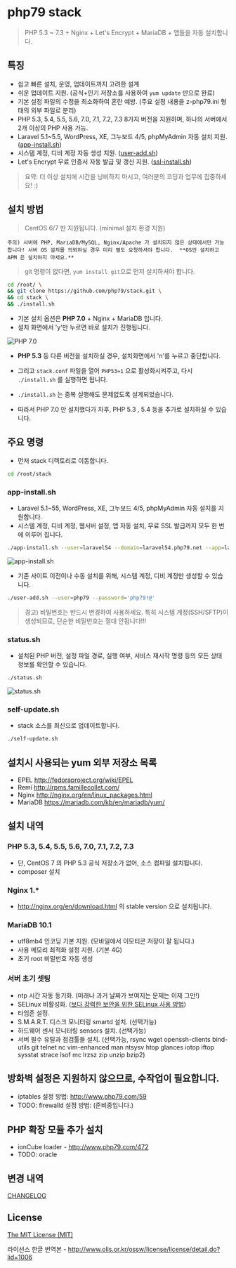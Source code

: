 # php79 stack

> PHP 5.3 ~ 7.3 + Nginx + Let's Encrypt + MariaDB + 앱들을 자동 설치합니다.


## 특징

- 쉽고 빠른 설치, 운영, 업데이트까지 고려한 설계
- 쉬운 업데이트 지원.  (공식+인기 저장소를 사용하여 `yum update` 만으로 완료)
- 기본 설정 파일의 수정을 최소화하여 혼란 예방.  (주요 설정 내용을 z-php79.ini 형태의 외부 파일로 분리)
- PHP 5.3, 5.4, 5.5, 5.6, 7.0, 7.1, 7.2, 7.3 8가지 버전을 지원하며, 하나의 서버에서 2개 이상의 PHP 사용 가능.
- Laravel 5.1~5.5, WordPress, XE, 그누보드 4/5, phpMyAdmin 자동 설치 지원.  ([app-install.sh](app-install.sh))
- 시스템 계정, 디비 계정 자동 생성 지원.  ([user-add.sh](user-add.sh))
- Let's Encrypt 무료 인증서 자동 발급 및 갱신 지원.    ([ssl-install.sh](ssl-install.sh))

> 요약: 더 이상 설치에 시간을 낭비하지 마시고, 여러분의 코딩과 업무에 집중하세요! :)


## 설치 방법

> CentOS 6/7 만 지원됩니다.  (minimal 설치 환경 지원)


`주의) 서버에 PHP, MariaDB/MySQL, Nginx/Apache 가 설치되지 않은 상태에서만 가능합니다!
서버 OS 설치를 의뢰하실 경우 미리 별도 요청하셔야 합니다.  **OS만 설치하고 APM 은 설치하지 마세요.**`

> git 명령이 없다면, `yum install git`으로 먼저 설치하셔야 합니다.

```bash
cd /root/ \
&& git clone https://github.com/php79/stack.git \
&& cd stack \
&& ./install.sh
```

- 기본 설치 옵션은 **PHP 7.0** + Nginx + MariaDB 입니다.
 - 설치 화면에서 'y'만 누르면 바로 설치가 진행됩니다.

![PHP 7.0](http://www.php79.com/wp-content/uploads/2016/04/2016-04-02-113049.png)

- **PHP 5.3** 등 다른 버전을 설치하실 경우, 설치화면에서 'n'를 누르고 중단합니다.
 - 그리고 `stack.conf` 파일을 열어 `PHP53=1` 으로 활성화시켜주고, 다시 `./install.sh` 를 실행하면 됩니다.

- `./install.sh` 는 중복 실행해도 문제없도록 설계되었습니다.
 - 따라서 PHP 7.0 만 설치했다가 차후, PHP 5.3 , 5.4 등을 추가로 설치하실 수 있습니다.


## 주요 명령

- 먼저 stack 디렉토리로 이동합니다.

```bash
cd /root/stack
```

### app-install.sh

- Laravel 5.1~55, WordPress, XE, 그누보드 4/5, phpMyAdmin 자동 설치를 지원합니다.
 - 시스템 계정, 디비 계정, 웹서버 설정, 앱 자동 설치, 무료 SSL 발급까지 모두 한 번에 이루어 집니다.

```bash
./app-install.sh --user=laravel54 --domain=laravel54.php79.net --app=laravel54 --php=70 --ssl
```
 
![app-install.sh](https://www.php79.com/wp-content/uploads/2017/09/2017-09-16-162611.png)


- 기존 사이트 이전이나 수동 설치를 위해, 시스템 계정, 디비 계정만 생성할 수 있습니다.

```bash
./user-add.sh --user=php79 --password='php79!@'
```

> 경고) 비밀번호는 반드시 변경하여 사용하세요.  특히 시스템 계정(SSH/SFTP)이 생성되므로, 단순한 비밀번호는 절대 안됩니다!!!


### status.sh

- 설치된 PHP 버전, 설정 파일 경로, 실행 여부, 서비스 재시작 명령 등의 모든 상태 정보를 확인할 수 있습니다.

```bash
./status.sh
```

![status.sh](http://www.php79.com/wp-content/uploads/2016/04/2016-04-02-113610.png)

### self-update.sh

- stack 소스를 최신으로 업데이트합니다.

```bash
./self-update.sh
```


## 설치시 사용되는 yum 외부 저장소 목록

- EPEL    http://fedoraproject.org/wiki/EPEL
- Remi    http://rpms.famillecollet.com/
- Nginx   http://nginx.org/en/linux_packages.html
- MariaDB https://mariadb.com/kb/en/mariadb/yum/


## 설치 내역

### PHP 5.3, 5.4, 5.5, 5.6, 7.0, 7.1, 7.2, 7.3
- 단, CentOS 7 의 PHP 5.3 공식 저장소가 없어, 소스 컴파일 설치됩니다.
- composer 설치

### Nginx 1.*
 - http://nginx.org/en/download.html 의 stable version 으로 설치됩니다. 

### MariaDB 10.1
 - utf8mb4 인코딩 기본 지원.  (모바일에서 이모티콘 저장이 잘 됩니다.)
 - 사용 메모리 최적화 설정 지원. (기본 4G)
 - 초기 root 비밀번호 자동 생성

### 서버 초기 셋팅
 - ntp 시간 자동 동기화.   (미래나 과거 날짜가 보여지는 문제는 이제 그만!)
 - SELinux 비활성화.  ([보다 강력한 보안을 위한 SELinux 사용 방법](https://lesstif.gitbooks.io/security-best-practice/content/selinux.html))
 - 타임존 설정.
 - S.M.A.R.T. 디스크 모니터링 smartd 설치. (선택가능)
 - 하드웨어 센서 모니터링 sensors 설치. (선택가능)
 - 서버 필수 유틸과 점검툴들 설치. (선택가능, rsync wget openssh-clients bind-utils git telnet nc vim-enhanced man
    ntsysv htop glances iotop iftop sysstat strace lsof mc lrzsz zip unzip bzip2)


## 방화벽 설정은 지원하지 않으므로, 수작업이 필요합니다.

- iptables 설정 방법: http://www.php79.com/59
- TODO: firewalld 설정 방법: (준비중입니다.)

## PHP 확장 모듈 추가 설치

- ionCube loader - http://www.php79.com/472
- TODO: oracle

## 변경 내역

[CHANGELOG](CHANGELOG.md)

## License

[The MIT License (MIT)](LICENSE.md)

라이선스 한글 번역본 - http://www.olis.or.kr/ossw/license/license/detail.do?lid=1006
